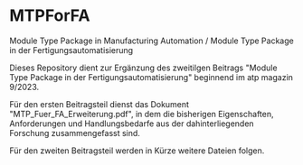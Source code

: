 # MTPForFA
Module Type Package in Manufacturing Automation / Module Type Package in der Fertigungsautomatisierung 

Dieses Repository dient zur Ergänzung des zweitilgen Beitrags "Module Type Package in der Fertigungsautomatisierung" beginnend im atp magazin 9/2023.

Für den ersten Beitragsteil dienst das Dokument "MTP_Fuer_FA_Erweiterung.pdf", in dem die bisherigen Eigenschaften, Anforderungen und Handlungsbedarfe aus der dahinterliegenden Forschung zusammengefasst sind.

Für den zweiten Beitragsteil werden in Kürze weitere Dateien folgen.
